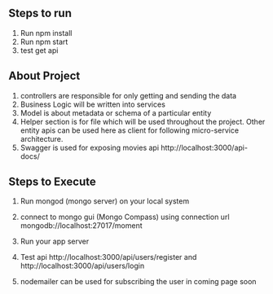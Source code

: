 ## Steps to run
1. Run npm install
2. Run npm start 
3. test get api 

## About Project

1. controllers are responsible for only getting and sending the data
2. Business Logic will be written into services
3. Model is about metadata or schema of a particular entity
4. Helper section is for file which will be used throughout the project. Other entity apis can be used here as client for following micro-service architecture. 
5. Swagger is used for exposing movies api http://localhost:3000/api-docs/

## Steps to Execute
1. Run mongod (mongo server) on your local system
2. connect to mongo gui (Mongo Compass) using connection url mongodb://localhost:27017/moment
3. Run your app server
4. Test api http://localhost:3000/api/users/register and  http://localhost:3000/api/users/login

5. nodemailer can be used for subscribing the user in coming page soon
